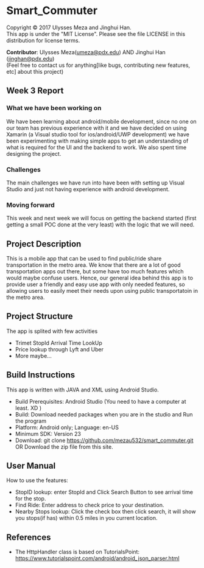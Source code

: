 # Smart_Commuter
Copyright © 2017 Ulysses Meza and Jinghui Han. <br />
This app is under the "MIT License". Please see the file LICENSE in this distribution for license terms.

**Contributor**: Ulysses Meza(umeza@pdx.edu) AND Jinghui Han (jinghan@pdx.edu) <br />
(Feel free to contact us for anything[like bugs, contributing new features, etc] about this project)

## Week 3 Report
### What we have been working on
We have been learning about android/mobile development, since no one on our team has previous experience with it and we have decided
on using Xamarin (a Visual studio tool for ios/android/UWP development) we have been experimenting with making simple apps to get an
understanding of what is required for the UI and the backend to work. We also spent time designing the project.
### Challenges
The main challenges we have run into have been with setting up Visual Studio and just not having experience with android development.
### Moving forward
This week and next week we will focus on getting the backend started (first getting a small POC done at the very least) with the
logic that we will need.

## Project Description
This is a mobile app that can be used to find public/ride share transportation in the metro area. We know that there are a lot of good transportation apps out there, but some have too much features which would maybe confuse users. Hence, our general idea behind this app is to provide user a friendly and easy use app with only needed features, so allowing users to easily meet their needs upon using public transportatoin in the metro area. <br />


## Project Structure
The app is splited with few activities
* Trimet StopId Arrival Time LookUp 
* Price lookup through Lyft and Uber
* More maybe...

## Build Instructions
This app is written with JAVA and XML using Android Studio.
* Build Prerequisites: Android Studio (You need to have a computer at least. XD ) <br />
* Build: Download needed packages when you are in the studio and Run the program
* Platform: Android only; Language: en-US
* Minimum SDK: Version 23         
* Download: git clone https://github.com/mezau532/smart_commuter.git  OR Download the zip file from this site.

## User Manual
How to use the features: 
* StopID lookup: enter StopId and Click Search Button to see arrival time for the stop.
* Find Ride: Enter address to check price to your destination.
* Nearby Stops lookup: Click the check box then click search, it will show you stops(if has) within 0.5 miles in you current location.

## References
* The HttpHandler class is based on TutorialsPoint: https://www.tutorialspoint.com/android/android_json_parser.html


